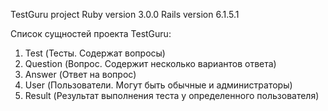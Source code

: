 TestGuru project
Ruby version 3.0.0
Rails version 6.1.5.1

Список сущностей проекта TestGuru:
1. Test (Тесты. Содержат вопросы)
2. Question (Вопрос. Содержит несколько вариантов ответа)
3. Answer (Ответ на вопрос)
4. User (Пользователи. Могут быть обычные и администраторы)
5. Result (Результат выполнения теста у определенного пользователя)
